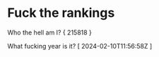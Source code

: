 # Fuck the rankings

Who the hell am I?
{ 215818 }

What fucking year is it?
[ 2024-02-10T11:56:58Z ]
